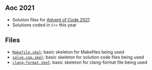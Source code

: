 ## Aoc 2021

- Solution files for [Advent of Code 2021](https://adventofcode.com/2020/)
- Solutions coded in `C++` this year

## Files

- [`Makefile.skel`](Makefile.skel): basic skeleton for Makefiles being used
- [`solve.cpp.skel`](solve.cpp.skel): basic skeleton for solution code files being used
- [`clang-format.skel`](clang-format.skel): basic skeleton for clang-format file being used

